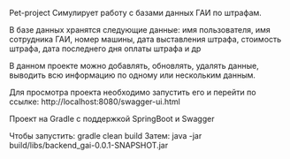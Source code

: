 Pet-project
Симулирует работу с базами данных ГАИ по штрафам.

В базе данных хранятся следующие данные: имя пользователя, имя сотрудника ГАИ, номер машины, дата выставления штрафа, стоимость штрафа, дата последнего дня оплаты штрафа и др

В данном проекте можно добавлять, обновлять, удалять данные, выводить всю информацию по одному или нескольким данным.

Для просмотра проекта необходимо запустить его и перейти по ссылке:
http://localhost:8080/swagger-ui.html

Проект на Gradle c поддержкой SpringBoot и Swagger

Чтобы запустить:
gradle clean build
Затем:
java -jar  build/libs/backend_gai-0.0.1-SNAPSHOT.jar